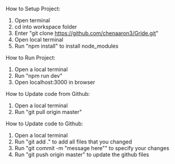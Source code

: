 How to Setup Project:
1. Open terminal
2. cd into workspace folder
3. Enter "git clone https://github.com/chenaaron3/Gride.git"
4. Open local terminal
5. Run "npm install" to install node_modules

How to Run Project:
1. Open a local terminal 
2. Run "npm run dev"
3. Open localhost:3000 in browser

How to Update code from Github:
1. Open a local terminal
1. Run "git pull origin master"

How to Update code to Github:
1. Open a local terminal
1. Run "git add ." to add all files that you changed
2. Run "git commit -m "message here"" to specify your changes
3. Run "git push origin master" to update the github files
